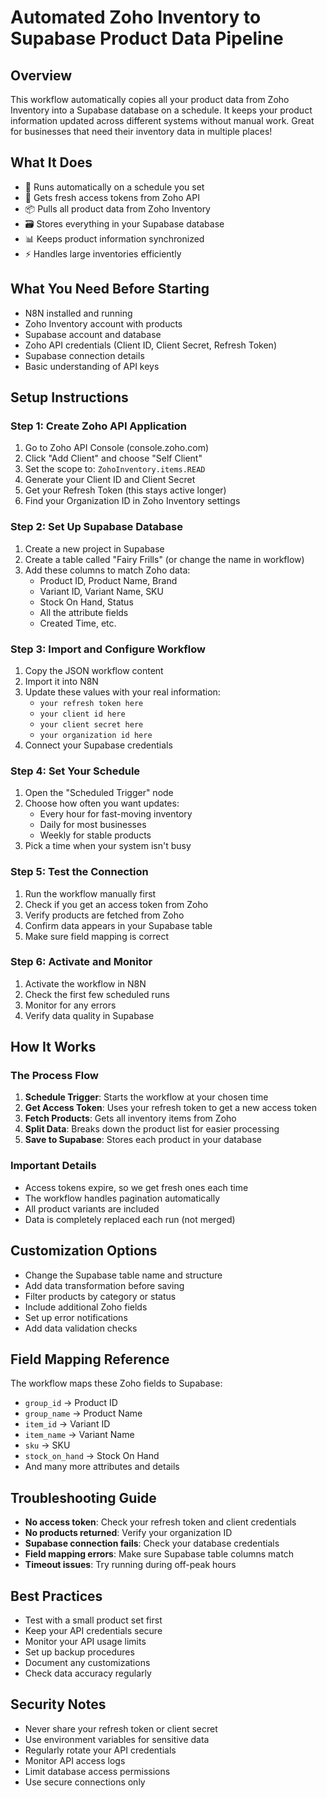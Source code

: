 # Automated Zoho Inventory to Supabase Product Data Pipeline

## Overview
This workflow automatically copies all your product data from Zoho Inventory into a Supabase database on a schedule. It keeps your product information updated across different systems without manual work. Great for businesses that need their inventory data in multiple places!

## What It Does
- 🔄 Runs automatically on a schedule you set
- 🔑 Gets fresh access tokens from Zoho API
- 📦 Pulls all product data from Zoho Inventory
- 🗃️ Stores everything in your Supabase database
- 📊 Keeps product information synchronized
- ⚡ Handles large inventories efficiently

## What You Need Before Starting
- N8N installed and running
- Zoho Inventory account with products
- Supabase account and database
- Zoho API credentials (Client ID, Client Secret, Refresh Token)
- Supabase connection details
- Basic understanding of API keys

## Setup Instructions

### Step 1: Create Zoho API Application
1. Go to Zoho API Console (console.zoho.com)
2. Click "Add Client" and choose "Self Client"
3. Set the scope to: `ZohoInventory.items.READ`
4. Generate your Client ID and Client Secret
5. Get your Refresh Token (this stays active longer)
6. Find your Organization ID in Zoho Inventory settings

### Step 2: Set Up Supabase Database
1. Create a new project in Supabase
2. Create a table called "Fairy Frills" (or change the name in workflow)
3. Add these columns to match Zoho data:
   - Product ID, Product Name, Brand
   - Variant ID, Variant Name, SKU
   - Stock On Hand, Status
   - All the attribute fields
   - Created Time, etc.

### Step 3: Import and Configure Workflow
1. Copy the JSON workflow content
2. Import it into N8N
3. Update these values with your real information:
   - `your refresh token here`
   - `your client id here`
   - `your client secret here`
   - `your organization id here`
4. Connect your Supabase credentials

### Step 4: Set Your Schedule
1. Open the "Scheduled Trigger" node
2. Choose how often you want updates:
   - Every hour for fast-moving inventory
   - Daily for most businesses
   - Weekly for stable products
3. Pick a time when your system isn't busy

### Step 5: Test the Connection
1. Run the workflow manually first
2. Check if you get an access token from Zoho
3. Verify products are fetched from Zoho
4. Confirm data appears in your Supabase table
5. Make sure field mapping is correct

### Step 6: Activate and Monitor
1. Activate the workflow in N8N
2. Check the first few scheduled runs
3. Monitor for any errors
4. Verify data quality in Supabase

## How It Works

### The Process Flow
1. **Schedule Trigger**: Starts the workflow at your chosen time
2. **Get Access Token**: Uses your refresh token to get a new access token
3. **Fetch Products**: Gets all inventory items from Zoho
4. **Split Data**: Breaks down the product list for easier processing
5. **Save to Supabase**: Stores each product in your database

### Important Details
- Access tokens expire, so we get fresh ones each time
- The workflow handles pagination automatically
- All product variants are included
- Data is completely replaced each run (not merged)

## Customization Options
- Change the Supabase table name and structure
- Add data transformation before saving
- Filter products by category or status
- Include additional Zoho fields
- Set up error notifications
- Add data validation checks

## Field Mapping Reference
The workflow maps these Zoho fields to Supabase:
- `group_id` → Product ID
- `group_name` → Product Name  
- `item_id` → Variant ID
- `item_name` → Variant Name
- `sku` → SKU
- `stock_on_hand` → Stock On Hand
- And many more attributes and details

## Troubleshooting Guide
- **No access token**: Check your refresh token and client credentials
- **No products returned**: Verify your organization ID
- **Supabase connection fails**: Check your database credentials
- **Field mapping errors**: Make sure Supabase table columns match
- **Timeout issues**: Try running during off-peak hours

## Best Practices
- Test with a small product set first
- Keep your API credentials secure
- Monitor your API usage limits
- Set up backup procedures
- Document any customizations
- Check data accuracy regularly

## Security Notes
- Never share your refresh token or client secret
- Use environment variables for sensitive data
- Regularly rotate your API credentials
- Monitor API access logs
- Limit database access permissions
- Use secure connections only